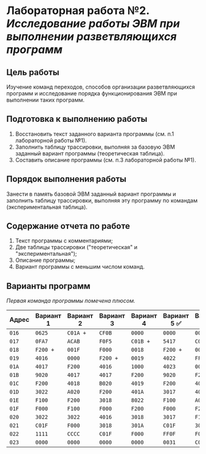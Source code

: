 # Лабораторная работа №2. *Исследование работы ЭВМ при выполнении разветвляющихся программ*

## Цель работы

Изучение команд переходов, способов организации разветвляющихся программ и исследование порядка функционирования ЭВМ при выполнении таких программ.

## Подготовка к выполнению работы

1. Восстановить текст заданного варианта программы (см. п.1 лабораторной работы №1).
2. Заполнить таблицу трассировки, выполняя за базовую ЭВМ заданный вариант программы (теоретическая таблица).
3. Составить описание программы (см. п.3 лабораторной работы №1).

## Порядок выполнения работы

Занести в память базовой ЭВМ заданный вариант программы и заполнить таблицу трассировки, выполняя эту программу по командам (экспериментальная таблица).

## Содержание отчета по работе

1. Текст программы с комментариями;
2. Две таблицы трассировки ("теоретическая" и "экспериментальная");
3. Описание программы;
4. Вариант программы с меньшим числом команд.

## Варианты программ

*Первая команда программы помечена плюсом.*

| Адрес | Вариант 1 | Вариант 2 | Вариант 3 | Вариант 4 | Вариант 5 ✅ | Вариант 6 |
|-------|-----------|-----------|-----------|-----------|-------------|-----------|
| `016` | `0625`    | `C01A +`  | `CF0B`    | `0000`    | `0000`      | `0000`    |
| `017` | `0FA7`    | `ACAB`    | `F0F5`    | `C01B +`  | `5417`      | `C01B +`  |
| `018` | `F200 +`  | `001F`    | `F000`    | `0018`    | `F200 +`    | `001B`    |
| `019` | `4016`    | `0000`    | `F200 +`  | `0019`    | `4022`      | `FF20`    |
| `01A` | `4017`    | `F200`    | `4016`    | `1000`    | `4023`      | `00DF`    |
| `01B` | `9020`    | `4017`    | `4017`    | `F200`    | `9020`      | `F200`    |
| `01C` | `F200`    | `4018`    | `B020`    | `4019`    | `F200`      | `4019`    |
| `01D` | `3022`    | `A020`    | `F200`    | `401A`    | `3017`      | `401A`    |
| `01E` | `F100`    | `F200`    | `3018`    | `8022`    | `F100`      | `A021`    |
| `01F` | `F000`    | `F100`    | `F000`    | `F200`    | `F000`      | `F200`    |
| `020` | `3022`    | `3022`    | `4016`    | `3018`    | `3017`      | `F100`    |
| `021` | `C01F`    | `F000`    | `3018`    | `301A`    | `C01F`      | `3023`    |
| `022` | `1111`    | `CCCC`    | `C01F`    | `F000`    | `FF0F`      | `F000`    |
| `023` | `0000`    | `0000`    | `0000`    | `0000`    | `0031`      | `C008`    |
